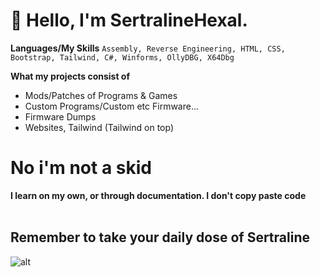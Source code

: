 # 👋 Hello, I'm SertralineHexal.

**Languages/My Skills**
`Assembly, Reverse Engineering, HTML, CSS, Bootstrap, Tailwind, C#, Winforms, OllyDBG, X64Dbg`

**What my projects consist of**
- Mods/Patches of Programs & Games
- Custom Programs/Custom etc Firmware...
- Firmware Dumps
- Websites, Tailwind (Tailwind on top)

# No i'm not a skid
**I learn on my own, or through documentation. I don't copy paste code**
<br>
<br>
## Remember to take your daily dose of Sertraline

![alt](https://www.felleskatalogen.no/medisin/foto-preparat/40210491)
